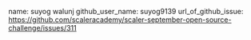 name: suyog walunj
github_user_name: suyog9139
url_of_github_issue: <https://github.com/scaleracademy/scaler-september-open-source-challenge/issues/311>